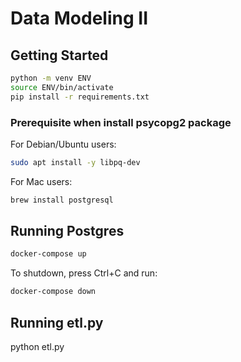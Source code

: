 # Data Modeling II

## Getting Started

```sh
python -m venv ENV
source ENV/bin/activate
pip install -r requirements.txt

```
### Prerequisite when install psycopg2 package

For Debian/Ubuntu users:

```sh
sudo apt install -y libpq-dev
```

For Mac users:

```sh
brew install postgresql
```

## Running Postgres

```sh
docker-compose up
```

To shutdown, press Ctrl+C and run:

```sh
docker-compose down
```
## Running etl.py
python etl.py